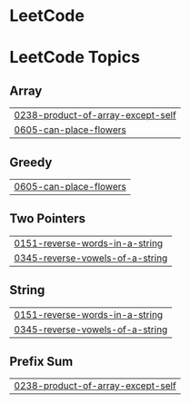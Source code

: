 # LeetCode
<!---LeetCode Topics Start-->
# LeetCode Topics
## Array
|  |
| ------- |
| [0238-product-of-array-except-self](https://github.com/duonhungsw/LeetCode/tree/master/0238-product-of-array-except-self) |
| [0605-can-place-flowers](https://github.com/duonhungsw/LeetCode/tree/master/0605-can-place-flowers) |
## Greedy
|  |
| ------- |
| [0605-can-place-flowers](https://github.com/duonhungsw/LeetCode/tree/master/0605-can-place-flowers) |
## Two Pointers
|  |
| ------- |
| [0151-reverse-words-in-a-string](https://github.com/duonhungsw/LeetCode/tree/master/0151-reverse-words-in-a-string) |
| [0345-reverse-vowels-of-a-string](https://github.com/duonhungsw/LeetCode/tree/master/0345-reverse-vowels-of-a-string) |
## String
|  |
| ------- |
| [0151-reverse-words-in-a-string](https://github.com/duonhungsw/LeetCode/tree/master/0151-reverse-words-in-a-string) |
| [0345-reverse-vowels-of-a-string](https://github.com/duonhungsw/LeetCode/tree/master/0345-reverse-vowels-of-a-string) |
## Prefix Sum
|  |
| ------- |
| [0238-product-of-array-except-self](https://github.com/duonhungsw/LeetCode/tree/master/0238-product-of-array-except-self) |
<!---LeetCode Topics End-->